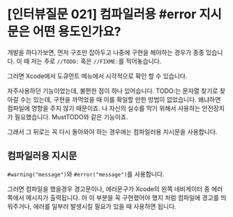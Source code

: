 # [인터뷰질문 021] 컴파일러용 #error 지시문은 어떤 용도인가요?

개발을 하다가보면, 먼저 구조만 잡아두고 나중에 구현을 해야하는 경우가 종종 있습니다. 이 때 저는 주로
`//TODO:` 혹은 `//FIXME:`를 적어놓습니다.

그러면 Xcode에서 도큐먼트 메뉴에서 시각적으로 확인 할 수 있습니다.

자주사용하던 기능이었는데, 불편한 점이 하나 있어습니다. TODO:는 문자열 찾기로 찾아갈 수는 있는데, 구현을 까먹었을 때 이를 확일할 만한 방법이 없었습니다. 왜냐하면 컴파일에 영향을 주지 않기 때문이죠.
나 자신의 실수를 막기 위해서 사용하는 안전장치가 필요했습니다. MustTODO와 같은 기능이죠.

그래서 그 뒤로는 꼭 다시 돌아와야 하는 경우에는 컴파일러용 지시문을 사용합니다.

## 컴파일러용 지시문
`#warning("message")`와 `#error("message")`를 사용합니다.

그러면 컴파일을 했을경우 경고문이나, 에러문구가 Xcode의 왼쪽 네비게이터 중 에러 쪽에서 메시지가 출력됩니다. 아 이 부분을 꼭 구현했어야 했지 처럼 컴파일에 경고를 띄워주거나, 에러를 일부러 발생시킬 필요가 있을 때 사용하면 됩니다.
